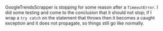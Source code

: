 GoogleTrendsScrapper is stopping for some reason after a `TimeoutError`. I did some testing and come to the conclusion that it should not stop; if I wrap a `try catch` on the statement that throws then it becomes a caught exception and it does not propagate, so things still go like normally.